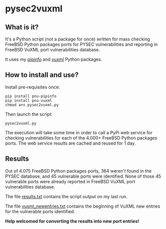# pysec2vuxml
## What is it?
It's a Python script (not a package for once) written for mass checking FreeBSD Python packages ports for PYSEC vulnerabilities and reporting in FreeBSD VuXML port vulnerabilities database.

It uses my [pipinfo](https://github.com/HubTou/pipinfo) and [vuxml](https://github.com/HubTou/vuxml) Python packages.

## How to install and use?
Install pre-requisites once:
```
pip install pnu-pipinfo
pip install pnu-vuxml
chmod a+x pysec2vuxml.py
```

Then launch the script:
```
pysec2vuxml.py
```

The execution will take some time in order to call a PyPi web service for checking vulnerabilities for each of the 4.000+ FreeBSD Python packages ports.
The web service results are cached and reused for 1 day.

## Results
Out of 4.075 FreeBSD Python packages ports, 364 weren't found in the PYSEC database, and 45 vulnerable ports were identified.
None of those 45 vulnerable ports were already reported in FreeBSD VuXML port vulnerabilities database.

The file [results.txt](https://github.com/HubTou/pysec2vuxml/blob/main/results.txt) contains the script output on my last run.

The file [vuxml_newentries.txt](https://github.com/HubTou/pysec2vuxml/blob/main/vuxml_newentries.txt) contains the beginning of VuXML new entries for the vulnerable ports identified.

**Help welcomed for converting the results into new port entries!**
